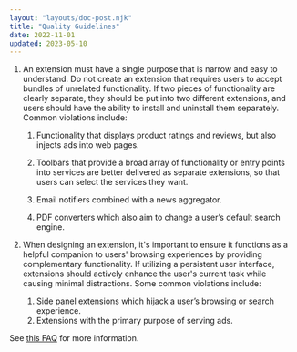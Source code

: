 ```yaml
---
layout: "layouts/doc-post.njk"
title: "Quality Guidelines"
date: 2022-11-01
updated: 2023-05-10
---
```


1. An extension must have a single purpose that is narrow and easy to understand. Do not create an extension that requires users to accept bundles of unrelated functionality. If two pieces of functionality are clearly separate, they should be put into two different extensions, and users should have the ability to install and uninstall them separately. Common violations include:

    1. Functionality that displays product ratings and reviews, but also injects ads into web pages.

    1. Toolbars that provide a broad array of functionality or entry points into services are better delivered as separate extensions, so that users can select the services they want.

    1. Email notifiers combined with a news aggregator.

    1. PDF converters which also aim to change a user’s default search engine.

2. When designing an extension, it's important to ensure it functions as a helpful companion to users' browsing experiences by providing complementary functionality. If utilizing a persistent user interface, extensions should actively enhance the user's current task while causing minimal distractions. Some common violations include:

    1. Side panel extensions which hijack a user’s browsing or search experience. 
    1. Extensions with the primary purpose of serving ads.

See [this FAQ][faq] for more information.

[faq]: /docs/extensions/mv3/single_purpose/
